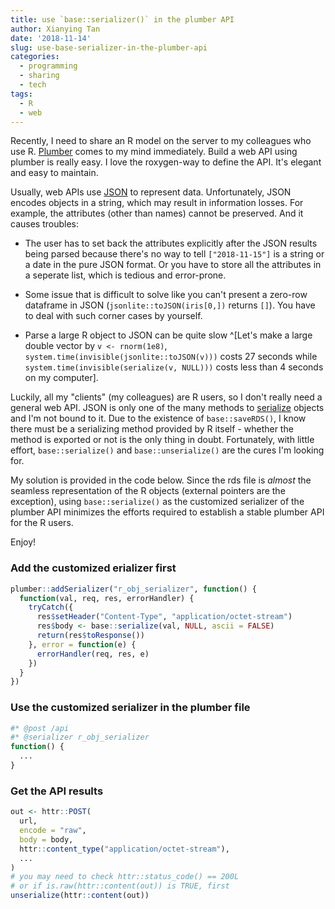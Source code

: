 ```yaml
---
title: use `base::serializer()` in the plumber API
author: Xianying Tan
date: '2018-11-14'
slug: use-base-serializer-in-the-plumber-api
categories:
  - programming
  - sharing
  - tech
tags:
  - R
  - web
---
```


Recently, I need to share an R model on the server to my colleagues who use R. [Plumber](https://www.rplumber.io) comes to my mind immediately. Build a web API using plumber is really easy. I love the roxygen-way to define the API. It's elegant and easy to maintain.

Usually, web APIs use [JSON](http://json.org/) to represent data. Unfortunately, JSON encodes objects in a string, which may result in information losses. For example, the attributes (other than names) cannot be preserved. And it causes troubles: 

- The user has to set back the attributes explicitly after the JSON results being parsed because there's no way to tell `["2018-11-15"]` is a string or a date in the pure JSON format. Or you have to store all the attributes in a seperate list, which is tedious and error-prone.

- Some issue that is difficult to solve like you can't present a zero-row dataframe in JSON (`jsonlite::toJSON(iris[0,])` returns `[]`). You have to deal with such corner cases by yourself.

- Parse a large R object to JSON can be quite slow ^[Let's make a large double vector by `v <- rnorm(1e8)`, `system.time(invisible(jsonlite::toJSON(v)))` costs 27 seconds while `system.time(invisible(serialize(v, NULL)))` costs less than 4 seconds on my computer].

Luckily, all my "clients" (my colleagues) are R users, so I don't really need a general web API. JSON is only one of the many methods to [serialize](https://en.wikipedia.org/wiki/Serialization) objects and I'm not bound to it. Due to the existence of `base::saveRDS()`, I know there must be a serializing method provided by R itself - whether the method is exported or not is the only thing in doubt. Fortunately, with little effort, `base::serialize()` and `base::unserialize()` are the cures I'm looking for.

My solution is provided in the code below. Since the rds file is _almost_ the seamless representation of the R objects (external pointers are the exception), using `base::serialize()` as the customized serializer of the plumber API minimizes the efforts required to establish a stable plumber API for the R users.

Enjoy!

### Add the customized erializer first

```r
plumber::addSerializer("r_obj_serializer", function() {
  function(val, req, res, errorHandler) {
    tryCatch({
      res$setHeader("Content-Type", "application/octet-stream")
      res$body <- base::serialize(val, NULL, ascii = FALSE)
      return(res$toResponse())
    }, error = function(e) {
      errorHandler(req, res, e)
    })
  }
})
```

### Use the customized serializer in the plumber file

```r
#* @post /api
#* @serializer r_obj_serializer
function() {
  ...
}
```

### Get the API results

```r
out <- httr::POST(
  url,
  encode = "raw",
  body = body,
  httr::content_type("application/octet-stream"),
  ...
)
# you may need to check httr::status_code() == 200L 
# or if is.raw(httr::content(out)) is TRUE, first
unserialize(httr::content(out))
```
